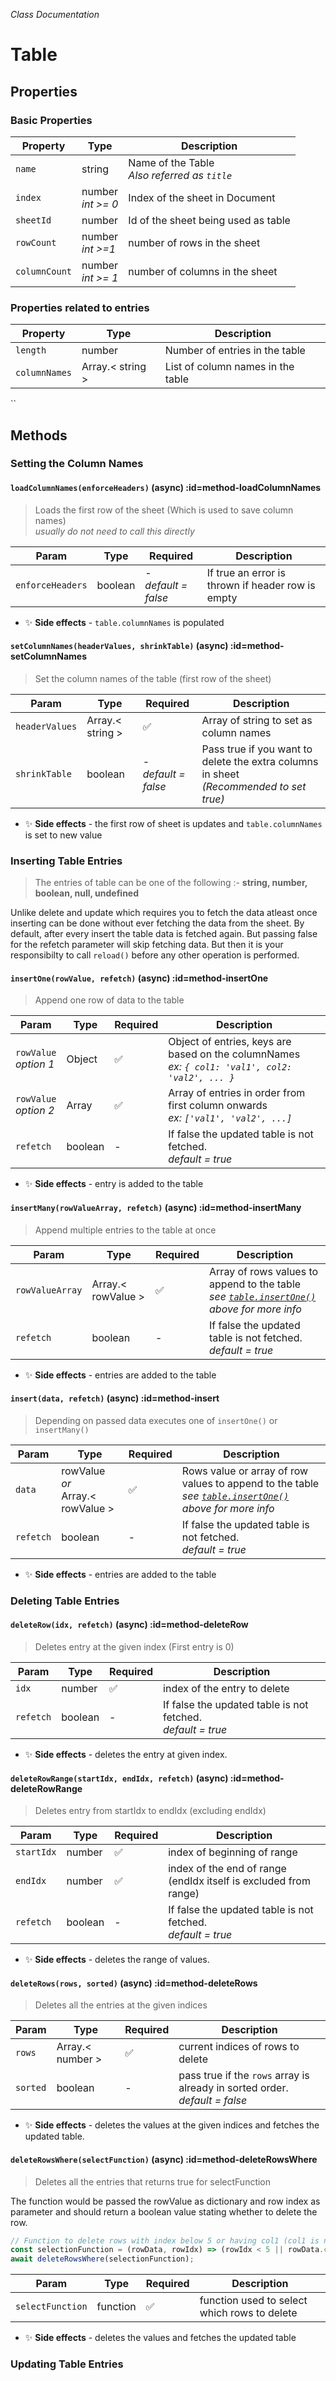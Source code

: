 _Class Documentation_

# Table


## Properties

### Basic Properties
Property|Type|Description
---|---|---
`name`|string|Name of the Table <br/>_Also referred as `title`_
`index`|number<br>_int >= 0_|Index of the sheet in Document
`sheetId`|number|Id of the sheet being used as table
`rowCount`|number<br>_int >=1_|number of rows in the sheet
`columnCount`|number<br>_int >= 1_|number of columns in the sheet

### Properties related to entries
Property|Type|Description
---|---|---
`length`|number|Number of entries in the table
`columnNames`|Array.< string >|List of column names in the table
``


## Methods

### Setting the Column Names

#### `loadColumnNames(enforceHeaders)` (async) :id=method-loadColumnNames
> Loads the first row of the sheet (Which is used to save column names) <br> _usually do not need to call this directly_

Param|Type|Required|Description
---|---|---|---
`enforceHeaders`|boolean|-<br>_default = false_|If true an error is thrown if header row is empty

- ✨ **Side effects** - `table.columnNames` is populated

#### `setColumnNames(headerValues, shrinkTable)` (async) :id=method-setColumnNames
> Set the column names of the table (first row of the sheet)

Param|Type|Required|Description
---|---|---|---
`headerValues`|Array.< string >|✅|Array of string to set as column names
`shrinkTable`|boolean|-<br>_default = false_|Pass true if you want to delete the extra columns in sheet <br>_(Recommended to set true)_

- ✨ **Side effects** - the first row of sheet is updates and `table.columnNames` is set to new value

### Inserting Table Entries

> The entries of table can be one of the following :- **string, number, boolean, null, undefined**

Unlike delete and update which requires you to fetch the data atleast once inserting can be done without ever fetching the data from the sheet.
By default, after every insert the table data is fetched again. But passing false for the refetch parameter will skip fetching data. But then it is your responsibilty to call `reload()` before any other operation is performed.

#### `insertOne(rowValue, refetch)` (async) :id=method-insertOne
> Append one row of data to the table

Param|Type|Required|Description
---|---|---|---
`rowValue`<br>_option 1_|Object|✅|Object of entries, keys are based on the columnNames<br>_ex: `{ col1: 'val1', col2: 'val2', ... }`_
`rowValue`<br>_option 2_|Array|✅|Array of entries in order from first column onwards<br>_ex: `['val1', 'val2', ...]`_
`refetch`|boolean|-|If false the updated table is not fetched.<br>_default = true_

- ✨ **Side effects** - entry is added to the table

#### `insertMany(rowValueArray, refetch)` (async) :id=method-insertMany
> Append multiple entries to the table at once

Param|Type|Required|Description
---|---|---|---
`rowValueArray`|Array.< rowValue >|✅|Array of rows values to append to the table<br>_see [`table.insertOne()`](#method-insertOne) above for more info_
`refetch`|boolean|-|If false the updated table is not fetched.<br>_default = true_

- ✨ **Side effects** - entries are added to the table


#### `insert(data, refetch)` (async) :id=method-insert
> Depending on passed data executes one of `insertOne()` or `insertMany()`

Param|Type|Required|Description
---|---|---|---
`data`|rowValue <br>_or_<br> Array.< rowValue >|✅|Rows value or array of row values to append to the table<br>_see [`table.insertOne()`](#method-insertOne) above for more info_
`refetch`|boolean|-|If false the updated table is not fetched.<br>_default = true_

- ✨ **Side effects** - entries are added to the table


### Deleting Table Entries

#### `deleteRow(idx, refetch)` (async) :id=method-deleteRow
> Deletes entry at the given index (First entry is 0)

Param|Type|Required|Description
---|---|---|---
`idx`|number|✅|index of the entry to delete
`refetch`|boolean|-|If false the updated table is not fetched.<br>_default = true_

- ✨ **Side effects** - deletes the entry at given index.

#### `deleteRowRange(startIdx, endIdx, refetch)` (async) :id=method-deleteRowRange
> Deletes entry from startIdx to endIdx (excluding endIdx) 

Param|Type|Required|Description
---|---|---|---
`startIdx`|number|✅|index of beginning of range
`endIdx`|number|✅|index of the end of range (endIdx itself is excluded from range)
`refetch`|boolean|-|If false the updated table is not fetched.<br>_default = true_

- ✨ **Side effects** - deletes the range of values. 

#### `deleteRows(rows, sorted)` (async) :id=method-deleteRows
> Deletes all the entries at the given indices

Param|Type|Required|Description
---|---|---|---
`rows`|Array.< number >|✅|current indices of rows to delete
`sorted`|boolean|-|pass true if the `rows` array is already in sorted order.<br>_default = false_

- ✨ **Side effects** - deletes the values at the given indices and fetches the updated table.

#### `deleteRowsWhere(selectFunction)` (async) :id=method-deleteRowsWhere
> Deletes all the entries that returns true for selectFunction

The function would be passed the rowValue as dictionary and row index as parameter and should return a boolean value stating whether to delete the row.
```javascript
// Function to delete rows with index below 5 or having col1 (col1 is name of the column) as 'abc'
const selectionFunction = (rowData, rowIdx) => (rowIdx < 5 || rowData.col1 === 'abc');
await deleteRowsWhere(selectionFunction);
```

Param|Type|Required|Description
---|---|---|---
`selectFunction`|function|✅|function used to select which rows to delete

- ✨ **Side effects** - deletes the values and fetches the updated table


### Updating Table Entries